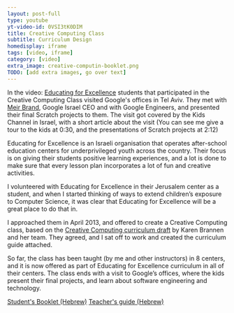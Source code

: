 ```yaml
---
layout: post-full
type: youtube
yt-video-id: 0VSI3tK0DIM
title: Creative Computing Class
subtitle: Curriculum Design
homedisplay: iframe
tags: [video, iframe]
category: [video]
extra_image: creative-computin-booklet.png
TODO: [add extra images, go over text]
---
```


In the video: [Educating for Excellence](http://www.e4e.org.il/en/) students that participated in the Creative Computing Class visited Google's offices in Tel Aviv.
They met with [Meir Brand](http://www.globes.co.il/en/article-google-israel-ceo-israel-leads-world-in-internet-and-mobile-1000955405), Google Israel CEO and with Google Engineers, and presented their final Scratch projects to them.
The visit got covered by the Kids Channel in Israel, with a short article about the visit
(You can see me give a tour to the kids at 0:30, and the presentations of Scratch projects at 2:12)

Educating for Excellence is an Israeli organisation that operates after-school education centers  for underprivileged youth across the country. Their focus is on giving their students positive learning experiences, and a lot is done to make sure that every lesson plan incorporates a lot of fun and creative activities.

I volunteered with Educating for Excellence in their Jerusalem center as a student, and when I started thinking of ways to extend children’s exposure to Computer Science, it was clear that Educating for Excellence will be a great place to do that in.

I approached them in April 2013, and offered to create a Creative Computing class, based on the [Creative Computing curriculum draft](http://scratched.gse.harvard.edu/resources/scratch-curriculum-guide-draft) by Karen Brannen and her team. They agreed, and I sat off to work and created the curriculum guide attached.

So far, the class has been taught (by me and other instructors) in 8 centers, and it is now offered as part of Educating for Excellence curriculum in all of their centers.
The class ends with a visit to Google’s offices, where the kids present their final projects, and learn about software engineering and technology.

[Student's Booklet (Hebrew)](https://drive.google.com/viewerng/viewer?a=v&pid=sites&srcid=ZGVmYXVsdGRvbWFpbnxlNGVzY3JhdGNofGd4Ojc5N2UxMjEzNjgzN2Y0NTU)
[Teacher's guide (Hebrew)](https://drive.google.com/viewerng/viewer?a=v&pid=sites&srcid=ZGVmYXVsdGRvbWFpbnxlNGVzY3JhdGNofGd4Ojc5N2UxMjEzNjgzN2Y0NTU)
